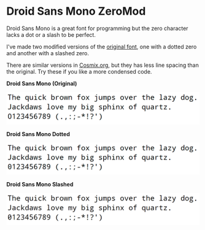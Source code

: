 Droid Sans Mono ZeroMod
=======================

Droid Sans Mono is a great font for programming but the zero character lacks a dot or a slash to be perfect.

I've made two modified versions of the [original font](http://www.fontsquirrel.com/fonts/droid-sans-mono), one with a dotted zero and another with a slashed zero.

There are similar versions in [Cosmix.org](http://www.cosmix.org/software/), but they has less line spacing than the original. Try these if you like a more condensed code.

**Droid Sans Mono (Original)**

![Droid Sans Mono](./img/README.assets/image-20240328221933929.png)

**Droid Sans Mono Dotted**

![Droid Sans Mono Dotted](./img/README.assets/image-20240328222005337.png)

**Droid Sans Mono Slashed**

![image-20240328222022371](./img/README.assets/image-20240328222022371.png)

